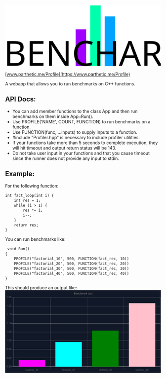 ![logo](./logo.svg)

[www.parthetic.me/Profile](https://www.parthetic.me/Profile)

A webapp that allows you to run benchmarks on C++ functions.

## API Docs:

- You can add member functions to the class App and then run benchmarks on them inside App::Run().
- Use PROFILE('NAME', COUNT, FUNCTION) to run benchmarks on a function.
- Use FUNCTION(func, ...inputs) to supply inputs to a function.
- #include "Profiler.hpp" is necessary to include profiler utilities.
- If your functions take more than 5 seconds to complete execution, they will hit timeout and output return status will be 143.
- Do not take user input in your functions and that you cause timeout since the runner does not provide any input to stdin.

## Example:

For the following function:
```
int fact_loop(int i) {
    int res = 1;
    while (i > 1) {
        res *= i;
        i--;
    }
    return res;
}
```

You can run benchmarks like:
```
 void Run()
{
    PROFILE("factorial_10", 500, FUNCTION(fact_rec, 10))
    PROFILE("factorial_20", 500, FUNCTION(fact_rec, 20))
    PROFILE("factorial_30", 500, FUNCTION(fact_rec, 30))
    PROFILE("factorial_40", 500, FUNCTION(fact_rec, 40))
}
```

This should produce an output like:
![result](./result.png)